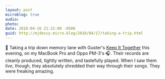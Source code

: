 ```yaml
---
layout: post
microblog: true
audio: 
photo: 
date: 2018-04-16 21:22:09 -0500
guid: http://mjdescy.micro.blog/2018/04/17/taking-a-trip.html
---
```

🎵 Taking a trip down memory lane with Guster's [Keep It Together](https://itunes.apple.com/us/album/keep-it-together/1586602) this evening, on my MacBook Pro and Oppo PM-3's 🎧. Their records are cleanly produced, tightly written, and tastefully played. When I saw them _live_, though, they absolutely shredded their way through their songs. They were freaking amazing.
